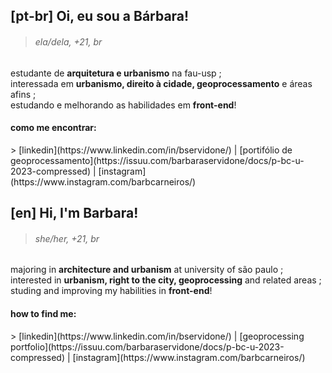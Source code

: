 <h2>[pt-br] Oi, eu sou a Bárbara!</h2>

> <h6>ela/dela, +21, br</h6>

estudante de **arquitetura e urbanismo** na fau-usp ;
<br>interessada em **urbanismo, direito à cidade, geoprocessamento** e áreas afins ;
<br>estudando e melhorando as habilidades em **front-end**!

<h4>como me encontrar:</h4>
> [linkedin](https://www.linkedin.com/in/bservidone/) | [portifólio de geoprocessamento](https://issuu.com/barbaraservidone/docs/p-bc-u-2023-compressed) | [instagram](https://www.instagram.com/barbcarneiros/)

<h2>[en] Hi, I'm Barbara!</h2>

> <h6>she/her, +21, br</h6>

majoring in **architecture and urbanism** at university of são paulo ;
<br>interested in **urbanism, right to the city, geoprocessing** and related areas ;
<br>studing and improving my habilities in **front-end**!

<h4>how to find me:</h4>
> [linkedin](https://www.linkedin.com/in/bservidone/) | [geoprocessing portfolio](https://issuu.com/barbaraservidone/docs/p-bc-u-2023-compressed) | [instagram](https://www.instagram.com/barbcarneiros/)
